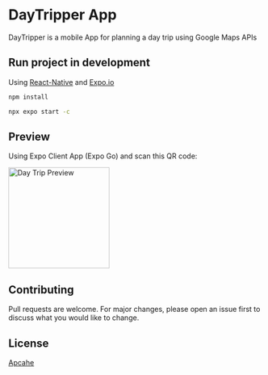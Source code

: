 # DayTripper App

DayTripper is a mobile App for planning a day trip using Google Maps APIs


## Run project in development

Using [React-Native](https://reactnative.dev/) and [Expo.io](https://expo.dev/)

```bash
npm install
```

```bash
npx expo start -c
```

## Preview

Using Expo Client App (Expo Go) and scan this QR code: 

<img width=200 height=200 src="https://user-images.githubusercontent.com/81748243/200804730-3c89f2bd-bb1e-4ef4-907a-711f9feca767.png" alt="Day Trip Preview" />


## Contributing

Pull requests are welcome. For major changes, please open an issue first
to discuss what you would like to change.

## License

[Apcahe](http://www.apache.org/licenses/LICENSE-2.0)
